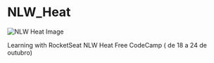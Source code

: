 # NLW_Heat

![NLW Heat Image](./static/img/nextlevelweek-heat.png)

 Learning with RocketSeat NLW Heat Free CodeCamp ( de 18 a 24
de outubro)
